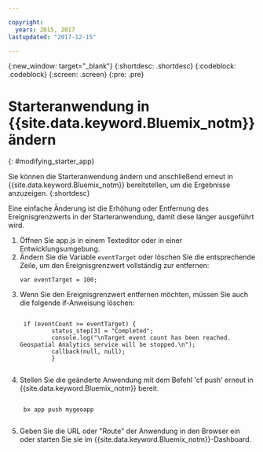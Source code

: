 ```yaml
---

copyright:
  years: 2015, 2017
lastupdated: "2017-12-15"

---
```


<!-- Attribute definitions -->
{:new_window: target="_blank"}
{:shortdesc: .shortdesc}
{:codeblock: .codeblock}
{:screen: .screen}
{:pre: .pre}

# Starteranwendung in {{site.data.keyword.Bluemix_notm}} ändern
{: #modifying_starter_app}

Sie können die Starteranwendung ändern und anschließend erneut in {{site.data.keyword.Bluemix_notm}} bereitstellen, um die Ergebnisse anzuzeigen.
{:shortdesc}


Eine einfache Änderung ist die Erhöhung oder Entfernung des Ereignisgrenzwerts in der Starteranwendung, damit diese länger ausgeführt wird.

1. Öffnen Sie app.js in einem Texteditor oder in einer Entwicklungsumgebung.
1. Ändern Sie die Variable `eventTarget` oder löschen Sie die entsprechende Zeile, um den Ereignisgrenzwert vollständig zur entfernen:
	 <pre><code>var eventTarget = 100;</code></pre>
1. Wenn Sie den Ereignisgrenzwert entfernen möchten, müssen Sie auch die folgende if-Anweisung löschen:
	 <pre><code>  
	if (eventCount >= eventTarget) {
		    status_step[3] = "Completed";
		    console.log("\nTarget event count has been reached.  Geospatial Analytics service will be stopped.\n");
		    callback(null, null);
		    }
	</code></pre>
1. Stellen Sie die geänderte Anwendung mit dem Befehl 'cf push' erneut in {{site.data.keyword.Bluemix_notm}} bereit.
	 <pre><code>  
	bx app push mygeoapp
	</code></pre>
1. Geben Sie die URL oder "Route" der Anwendung in den Browser ein oder starten Sie sie im {{site.data.keyword.Bluemix_notm}}-Dashboard.
